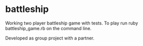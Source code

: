 # battleship

Working two player battleship game with tests. To play run ruby battleship_game.rb on the command line.

Developed as group project with a partner.